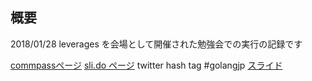 ## 概要
2018/01/28 leverages を会場として開催された勉強会での実行の記録です

[commpassページ](https://go-beginners.connpass.com/event/76645/)
[sli.do ページ](https://app2.sli.do/event/indnsfbn/polls)
twitter hash tag #golangjp
[スライド](https://docs.google.com/presentation/d/1iwvr_wiPGky4vaf_RkJbeF7DPo3b0xnZYxi76HXwY2I/edit#slide=id.g2e31e31eb9_0_513)
